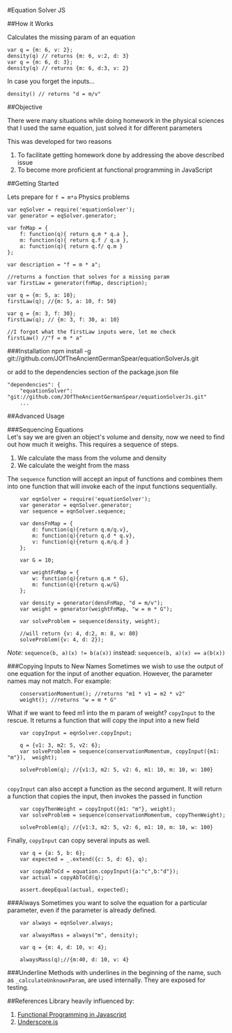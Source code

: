 #Equation Solver JS

##How it Works

Calculates the missing param of an equation

	var q = {m: 6, v: 2};
	density(q) // returns {m: 6, v:2, d: 3}
	var q = {m: 6, d: 3};
	density(q) // returns {m: 6, d:3, v: 2}
	
In case you forget the inputs...

	density() // returns "d = m/v"

##Objective

There were many situations while doing homework in the physical sciences that I used the same equation, just solved it for different parameters  

This was developed for two reasons

1. To facilitate getting homework done by addressing the above described issue
2. To become more proficient at functional programming in JavaScript

##Getting Started

Lets prepare for `f = m*a` Physics problems

	var eqSolver = require('equationSolver');
	var generator = eqSolver.generator;
	
	var fnMap = {
		f: function(q){ return q.m * q.a },
		m: function(q){ return q.f / q.a },
		a: function(q){ return q.f/ q.m }
	};
	
	var description = "f = m * a";
	
	//returns a function that solves for a missing param
	var firstLaw = generator(fnMap, description);
	
	var q = {m: 5, a: 10};
	firstLaw(q); //{m: 5, a: 10, f: 50}
	
	var q = {m: 3, f: 30};
	firstLaw(q); // {m: 3, f: 30, a: 10}
	
	//I forgot what the firstLaw inputs were, let me check
	firstLaw() //"f = m * a"

###Installation
	npm install -g git://github.com/JOfTheAncientGermanSpear/equationSolverJs.git
	
or add to the dependencies section of the package.json file

	"dependencies": { 
		"equationSolver": "git://github.com/JOfTheAncientGermanSpear/equationSolverJs.git"
		...

##Advanced Usage

###Sequencing Equations  
Let's say we are given an object's volume and density, now we need to find out how much it weighs. This requires a sequence of steps.

1. We calculate the mass from the volume and density
2. We calculate the weight from the mass

The `sequence` function will accept an input of functions and combines them into one function that will invoke each of the input functions sequentially.

````
	var eqnSolver = require('equationSolver');
	var generator = eqnSolver.generator;
	var sequence = eqnSolver.sequence;

	var densFnMap = {
		d: function(q){return q.m/q.v},
		m: function(q){return q.d * q.v},
		v: function(q){return q.m/q.d }
	};
	
	var G = 10;
	
	var weightFnMap = {
		w: function(q){return q.m * G},
		m: function(q){return q.w/G}
	};
	
	var density = generator(densFnMap, "d = m/v");
	var weight = generator(weightFnMap, "w = m * G");
	
	var solveProblem = sequence(density, weight);
	
	//will return {v: 4, d:2, m: 8, w: 80}
	solveProblem({v: 4, d: 2});
````
_Note:_ `sequence(b, a)(x) != b(a(x))` instead:  `sequence(b, a)(x) == a(b(x))`

###Copying Inputs to New Names
Sometimes we wish to use the output of one equation for the input of another equation. However, the parameter names may not match.
For example:

````
	conservationMomentum(); //returns "m1 * v1 = m2 * v2"
	weight(); //returns "w = m * G"
````

What if we want to feed m1 into the m param of weight? `copyInput` to the rescue. It returns a function that will copy the input into a new field

````
	var copyInput = eqnSolver.copyInput;
	
	q = {v1: 3, m2: 5, v2: 6};
	var solveProblem = sequence(conservationMomentum, copyInput({m1: "m"}),  weight);
	
	solveProblem(q); //{v1:3, m2: 5, v2: 6, m1: 10, m: 10, w: 100}
	
````

`copyInput` can also accept a function as the second argument. It will return a function that copies the input, then invokes the passed in function

````
	var copyThenWeight = copyInput({m1: "m"}, weight);
	var solveProblem = sequence(conservationMomentum, copyThenWeight);
	
	solveProblem(q); //{v1:3, m2: 5, v2: 6, m1: 10, m: 10, w: 100}
````

Finally, `copyInput` can copy several inputs as well.

````
	var q = {a: 5, b: 6};
	var expected = _.extend({c: 5, d: 6}, q);

	var copyAbToCd = equation.copyInput({a:"c",b:"d"});
	var actual = copyAbToCd(q);

	assert.deepEqual(actual, expected);
````

###Always
Sometimes you want to solve the equation for a particular parameter, even if the parameter is already defined.

````
	var always = eqnSolver.always;
	
	var alwaysMass = always("m", density);
	
	var q = {m: 4, d: 10, v: 4};
	
	alwaysMass(q);//{m:40, d: 10, v: 4}
````

###Underline
Methods with underlines in the beginning of the name, such as `_calculateUnknownParam`, are used internally. They are exposed for testing.

##References
Library heavily influenced by:

1. [Functional Programming in Javascript](http://www.amazon.com/Functional-JavaScript-Introducing-Programming-Underscore-js/dp/1449360726)
2. [Underscore.js](http://underscorejs.org)
